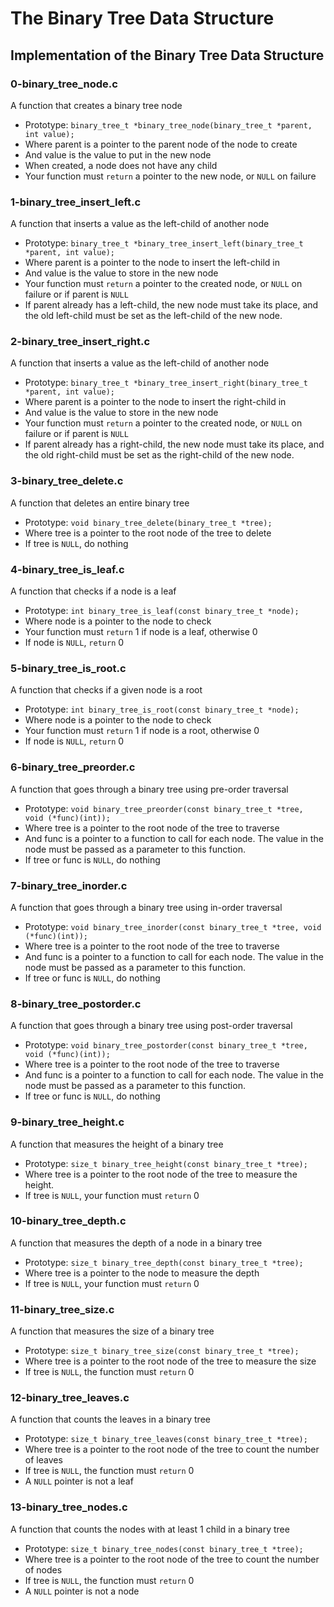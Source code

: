 # The Binary Tree Data Structure
## Implementation of the Binary Tree Data Structure

### 0-binary_tree_node.c
A function that creates a binary tree node
* Prototype: `binary_tree_t *binary_tree_node(binary_tree_t *parent, int value);`
* Where parent is a pointer to the parent node of the node to create
* And value is the value to put in the new node
* When created, a node does not have any child
* Your function must `return` a pointer to the new node, or `NULL` on failure

### 1-binary_tree_insert_left.c
A function that inserts a value as the left-child of another node
* Prototype: `binary_tree_t *binary_tree_insert_left(binary_tree_t *parent, int value);`
* Where parent is a pointer to the node to insert the left-child in
* And value is the value to store in the new node
* Your function must `return` a pointer to the created node, or `NULL` on failure or if parent is `NULL`
* If parent already has a left-child, the new node must take its place, and the old left-child must be set as the left-child of the new node.

### 2-binary_tree_insert_right.c
A function that inserts a value as the left-child of another node
* Prototype: `binary_tree_t *binary_tree_insert_right(binary_tree_t *parent, int value);`
* Where parent is a pointer to the node to insert the right-child in
* And value is the value to store in the new node
* Your function must `return` a pointer to the created node, or `NULL` on failure or if parent is `NULL`
* If parent already has a right-child, the new node must take its place, and the old right-child must be set as the right-child of the new node.

### 3-binary_tree_delete.c
A function that deletes an entire binary tree
* Prototype: `void binary_tree_delete(binary_tree_t *tree);`
* Where tree is a pointer to the root node of the tree to delete
* If tree is `NULL`, do nothing

### 4-binary_tree_is_leaf.c
A function that checks if a node is a leaf
* Prototype: `int binary_tree_is_leaf(const binary_tree_t *node);`
* Where node is a pointer to the node to check
* Your function must `return` 1 if node is a leaf, otherwise 0
* If node is `NULL`, `return` 0

### 5-binary_tree_is_root.c
A function that checks if a given node is a root
* Prototype: `int binary_tree_is_root(const binary_tree_t *node);`
* Where node is a pointer to the node to check
* Your function must `return` 1 if node is a root, otherwise 0
* If node is `NULL`, `return` 0

### 6-binary_tree_preorder.c
A function that goes through a binary tree using pre-order traversal
* Prototype: `void binary_tree_preorder(const binary_tree_t *tree, void (*func)(int));`
* Where tree is a pointer to the root node of the tree to traverse
* And func is a pointer to a function to call for each node. The value in the node must be passed as a parameter to this function.
* If tree or func is `NULL`, do nothing

### 7-binary_tree_inorder.c
A function that goes through a binary tree using in-order traversal
* Prototype: `void binary_tree_inorder(const binary_tree_t *tree, void (*func)(int));`
* Where tree is a pointer to the root node of the tree to traverse
* And func is a pointer to a function to call for each node. The value in the node must be passed as a parameter to this function.
* If tree or func is `NULL`, do nothing

### 8-binary_tree_postorder.c
A function that goes through a binary tree using post-order traversal
* Prototype: `void binary_tree_postorder(const binary_tree_t *tree, void (*func)(int));`
* Where tree is a pointer to the root node of the tree to traverse
* And func is a pointer to a function to call for each node. The value in the node must be passed as a parameter to this function.
* If tree or func is `NULL`, do nothing

### 9-binary_tree_height.c
A function that measures the height of a binary tree
* Prototype: `size_t binary_tree_height(const binary_tree_t *tree);`
* Where tree is a pointer to the root node of the tree to measure the height.
* If tree is `NULL`, your function must `return` 0

### 10-binary_tree_depth.c
A function that measures the depth of a node in a binary tree
* Prototype: `size_t binary_tree_depth(const binary_tree_t *tree);`
* Where tree is a pointer to the node to measure the depth
* If tree is `NULL`, your function must `return` 0

### 11-binary_tree_size.c
A function that measures the size of a binary tree
* Prototype: `size_t binary_tree_size(const binary_tree_t *tree);`
* Where tree is a pointer to the root node of the tree to measure the size
* If tree is `NULL`, the function must `return` 0

### 12-binary_tree_leaves.c
A function that counts the leaves in a binary tree
* Prototype: `size_t binary_tree_leaves(const binary_tree_t *tree);`
* Where tree is a pointer to the root node of the tree to count the number of leaves
* If tree is `NULL`, the function must `return` 0
* A `NULL` pointer is not a leaf

### 13-binary_tree_nodes.c
A function that counts the nodes with at least 1 child in a binary tree
* Prototype: `size_t binary_tree_nodes(const binary_tree_t *tree);`
* Where tree is a pointer to the root node of the tree to count the number of nodes
* If tree is `NULL`, the function must `return` 0
* A `NULL` pointer is not a node
